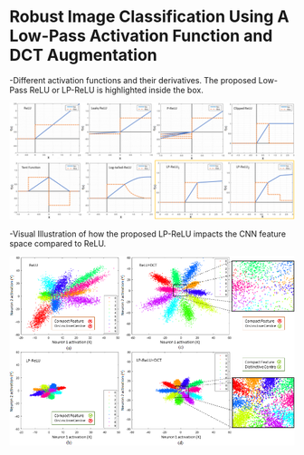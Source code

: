 # Robust Image Classification Using A Low-Pass Activation Function and DCT Augmentation
-Different activation functions and their derivatives. The proposed Low-Pass ReLU or LP-ReLU is highlighted inside the box.
<p align="center">
  <img src="./Images/AFs2.png" width="700" title="Activation Functions">
</p>
-Visual Illustration of how the proposed LP-ReLU impacts the CNN feature space compared to ReLU.
<p align="center">
  <img src="./Images/main_1.png" width="700" title="Activation Functions">
</p>
